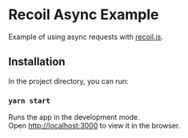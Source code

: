 # Recoil Async Example

Example of using async requests with [recoil.js](https://recoiljs.org/).

## Installation

In the project directory, you can run:

### `yarn start`

Runs the app in the development mode.\
Open [http://localhost:3000](http://localhost:3000) to view it in the browser.
